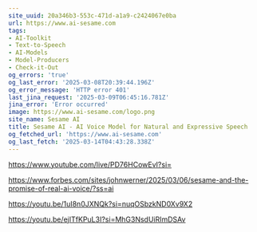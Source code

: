 ```yaml
---
site_uuid: 20a346b3-553c-471d-a1a9-c2424067e0ba
url: https://www.ai-sesame.com
tags:
- AI-Toolkit
- Text-to-Speech
- AI-Models
- Model-Producers
- Check-it-Out
og_errors: 'true'
og_last_error: '2025-03-08T20:39:44.196Z'
og_error_message: 'HTTP error 401'
last_jina_request: '2025-03-09T06:45:16.781Z'
jina_error: 'Error occurred'
image: https://www.ai-sesame.com/logo.png
site_name: Sesame AI
title: Sesame AI - AI Voice Model for Natural and Expressive Speech
og_fetched_url: 'https://www.ai-sesame.com'
og_last_fetch: '2025-03-14T04:43:28.338Z'
---
```

https://www.youtube.com/live/PD76HCowEvI?si=

https://www.forbes.com/sites/johnwerner/2025/03/06/sesame-and-the-promise-of-real-ai-voice/?ss=ai

https://youtu.be/1uI8n0JXNQk?si=nuqOSbzkND0Xv9X2

https://youtu.be/ejITfKPuL3I?si=MhG3NsdUiRImDSAv
